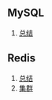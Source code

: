 ## MySQL

1. [总结](https://juejin.im/post/5d1758d06fb9a07eed351405)

## Redis

1. [总结](https://juejin.im/post/5bdeed406fb9a049dd7fb968)
2. [集群](https://my.oschina.net/langxSpirit/blog/4287672)